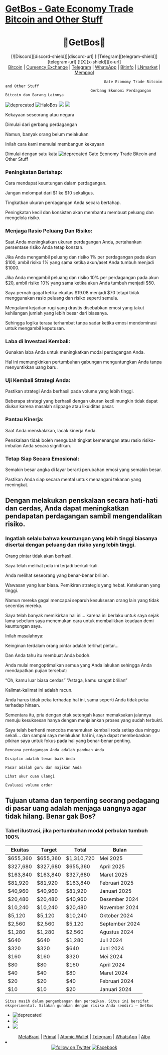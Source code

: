 # [GetBos - Gate Economy Trade Bitcoin and Other Stuff](https://getbos.github.io)
<h1 align="center">💙GetBos💙</h1>
  
<div align='center'>
[![Discord][discord-shield]][discord-url]
[![Telegram][telegram-shield]][telegram-url]
  [![X][x-shield]][x-url]
  </div>

<div align="center">
    <a class="text-blue" href="https://mempool.space/address/1EZjeVjTZZNz5P9p4Qe9QxybCw2znxFB6B">Bitcoin</a> |
        <a class="text-blue" href="https://xe.com/">Cureency Exchange</a> |
	<a class="text-blue" href="https://t.me/getboz">Telegram</a> |
	<a class="text-blue" href="https://api.whatsapp.com/send?phone=628999587888">WhatsApp</a> |
	<a class="text-blue" href="https://bitinfocharts.com/bitcoin/address/1EZjeVjTZZNz5P9p4Qe9QxybCw2znxFB6B">Bitinfo</a> |
	<a class="text-blue" href="https://lnmarkets.com/en">LNmarket</a> |
	<a class="text-blue" href="https://mempool.space/tools/calculator">Mempool</a>
</div>

```
                                            Gate Economy Trade Bitcoin and Other Stuff
                                      Gerbang Ekonomi Perdagangan Bitcoin dan Barang Lainnya
```
![deprecated](https://img.shields.io/badge/Pengingat-8A2BE2) ![HaloBos](https://awesome.re/badge.svg) ![](https://img.shields.io/github/followers/getbos) ![](https://img.shields.io/github/stars/getbos/getbos.github.io)


Kekayaan seseorang atau negara 

Dimulai dari gerbang perdagangan

Namun, banyak orang belum melakukan

Inilah cara kami memulai membangun kekayaan 

Dimulai dengan satu kata ![deprecated](https://img.shields.io/badge/GetBos-20B2AA?style=for-the-badge) Gate Economy Trade Bitcoin and Other Stuff

### Peningkatan Bertahap:

Cara mendapat keuntungan dalam perdagangan.

Jangan melompat dari $1 ke $10 sekaligus.

Tingkatkan ukuran perdagangan Anda secara bertahap.

Peningkatan kecil dan konsisten akan membantu membuat peluang dan mengelola risiko.

### Menjaga Rasio Peluang Dan Risiko:

Saat Anda meningkatkan ukuran perdagangan Anda, pertahankan persentase risiko Anda tetap konstan.

Jika Anda mengambil peluang dan risiko 1% per perdagangan pada akun $100, ambil risiko 1% yang sama ketika akun/aset Anda tumbuh menjadi $1000.

Jika Anda mengambil peluang dan risiko 10% per perdagangan pada akun $20, ambil risiko 10% yang sama ketika akun Anda tumbuh menjadi $50.

Saya pernah gagal ketika ekuitas $19.08 menjadi $70 tetapi tidak menggunakan rasio peluang dan risiko seperti semula.

Mengalami kejadian rugi yang drastis disebabkan emosi yang takut kehilangan jumlah yang lebih besar dari biasanya.

Sehingga logika terasa terhambat tanpa sadar ketika emosi mendominasi untuk mengambil keputusan.

### Laba di Investasi Kembali:

Gunakan laba Anda untuk meningkatkan modal perdagangan Anda.

Hal ini memungkinkan pertumbuhan gabungan menguntungkan Anda tanpa menyuntikkan uang baru.

### Uji Kembali Strategi Anda:

Pastikan strategi Anda berhasil pada volume yang lebih tinggi.

Beberapa strategi yang berhasil dengan ukuran kecil mungkin tidak dapat diukur karena masalah slippage atau likuiditas pasar.

### Pantau Kinerja:

Saat Anda menskalakan, lacak kinerja Anda.

Penskalaan tidak boleh mengubah tingkat kemenangan atau rasio risiko-imbalan Anda secara signifikan.

### Tetap Siap Secara Emosional:

Semakin besar angka di layar berarti perubahan emosi yang semakin besar.

Pastikan Anda siap secara mental untuk menangani tekanan yang meningkat.

## Dengan melakukan penskalaan secara hati-hati dan cerdas, Anda dapat meningkatkan pendapatan perdagangan sambil mengendalikan risiko.

### Ingatlah selalu bahwa keuntungan yang lebih tinggi biasanya disertai dengan peluang dan risiko yang lebih tinggi.

Orang pintar tidak akan berhasil.

Saya telah melihat pola ini terjadi berkali-kali.

Anda melihat seseorang yang benar-benar brilian.

Wawasan yang luar biasa.
Pemikiran strategis yang hebat.
Ketekunan yang tinggi.

Namun mereka gagal mencapai separuh kesuksesan orang lain yang tidak secerdas mereka.

Saya telah banyak memikirkan hal ini… karena ini berlaku untuk saya sejak lama sebelum saya menemukan cara untuk membalikkan keadaan demi keuntungan saya.

Inilah masalahnya:

Keinginan terdalam orang pintar adalah terlihat pintar…

Dan Anda tahu itu membuat Anda bodoh.

Anda mulai mengoptimalkan semua yang Anda lakukan sehingga Anda mendapatkan pujian tersebut:

“Oh, kamu luar biasa cerdas”
“Astaga, kamu sangat brilian”

Kalimat-kalimat ini adalah racun.

Anda harus tidak peka terhadap hal ini, sama seperti Anda tidak peka terhadap hinaan.

Sementara itu, pria dengan otak setengah kasar memaksakan jalannya menuju kesuksesan hanya dengan menjalankan proses yang sudah terbukti.

Saya telah berhenti mencoba menemukan kembali roda setiap dua minggu sekali… dan sampai saya melakukan hal ini, saya dapat membebaskan pikiran saya untuk fokus pada hal yang benar-benar penting.

```
Rencana perdagangan Anda adalah panduan Anda

Disiplin adalah teman baik Anda

Pasar adalah guru dan majikan Anda

Lihat ukur cuan ulangi

Evaluasi volume order
```

## Tujuan utama dan terpenting seorang pedagang di pasar uang adalah menjaga uangnya agar tidak hilang. Benar gak Bos?

### Tabel ilustrasi, jika pertumbuhan modal perbulan tumbuh 100%

| Ekuitas   | Target   | Total      | Bulan          |
| --------- | -------- | ---------- | -------------- |
| $655,360  | $655,360 | $1,310,720 | Mei 2025       |
| $327,680  | $327,680 | $655,360   | April 2025     |
| $163,840  | $163,840 | $327,680   | Maret 2025     |
| $81,920   | $81,920  | $163,840   | Februari 2025  |
| $40,960   | $40,960  | $81,920    | Januari 2025   |
| $20,480   | $20,480  | $40,960    | Desember 2024  |
| $10,240   | $10,240  | $20,480    | November 2024  |
| $5,120    | $5,120   | $10,240    | Oktober 2024   |
| $2,560    | $2,560   | $5,120     | September 2024 |
| $1,280    | $1,280   | $2,560     | Agustus 2024   |
| $640      | $640     | $1,280     | Juli 2024      |
| $320      | $320     | $640       | Juni 2024      |
| $160      | $160     | $320       | Mei 2024       |
| $80       | $80      | $160       | April 2024     |
| $40       | $40      | $80        | Maret 2024     |
| $20       | $20      | $40        | Februari 2024  |
| $10       | $10      | $20        | Januari 2024   |

`Situs masih dalam pengembangan dan perbaikan. Situs ini bersifat eksperimental. Silakan gunakan dengan risiko Anda sendiri — GetBos`
- ![deprecated](https://img.shields.io/badge/status-berjalan-lime.svg?style=flat-square)
- ![](https://img.shields.io/keybase/btc/gainbrat)
- ![](https://img.shields.io/twitter/follow/getbos)
<div align="center">
    <a class="text-blue" href="https://metabrani.github.io">MetaBrani</a> |
	<a class="text-blue" href="https://primal.net/evo">Primal</a> |
        <a class="text-blue" href="https://atomicwallet.io">Atomic Wallet</a> |
	<a class="text-blue" href="https://t.me/pasaruang">Telegram</a> |
	<a class="text-blue" href="https://api.whatsapp.com/send?phone=6282264083228">WhatsApp</a> |
	<a class="text-blue" href="https://getalby.com/getbos">Alby</a>
</div>
<li><div align="center">
<a href="https://twitter.com/intent/follow?screen_name=getbos">
        <img src="https://img.shields.io/twitter/follow/getbos?style=social&logo=twitter"
            alt="follow on Twitter"></a>
	<a href="https://www.facebook.com/metabrani" ><img src="https://img.shields.io/badge/Facebook-%231877F2.svg?&style=flat-square&logo=facebook&logoColor=white" alt="Facebook"></a>
 
[discord-shield]: https://img.shields.io/badge/Discord-5865F2?logo=discord&logoColor=fff&style=for-the-badge
[discord-url]: https://discord.gg/R6qukEFgh
[telegram-shield]: https://img.shields.io/badge/Telegram-26A5E4?logo=telegram&logoColor=fff&style=for-the-badge
[telegram-url]: https://t.me/geyserfund
[x-shield]: https://img.shields.io/badge/X-000?logo=x&logoColor=fff&style=for-the-badge
[x-url]: https://twitter.com/geyserfund

